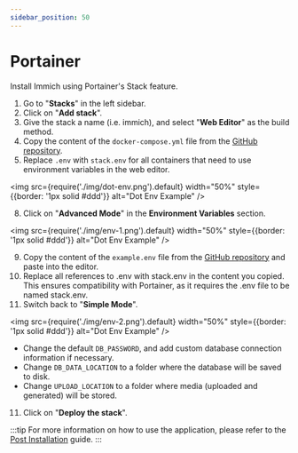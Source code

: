 ```yaml
---
sidebar_position: 50
---
```


# Portainer

Install Immich using Portainer's Stack feature.

1. Go to "**Stacks**" in the left sidebar.
2. Click on "**Add stack**".
3. Give the stack a name (i.e. immich), and select "**Web Editor**" as the build method.
4. Copy the content of the `docker-compose.yml` file from the [GitHub repository](https://github.com/immich-app/immich/releases/latest/download/docker-compose.yml).
5. Replace `.env` with `stack.env` for all containers that need to use environment variables in the web editor.

<img
src={require('./img/dot-env.png').default}
width="50%"
style={{border: '1px solid #ddd'}}
alt="Dot Env Example"
/>

8. Click on "**Advanced Mode**" in the **Environment Variables** section.

<img
src={require('./img/env-1.png').default}
width="50%"
style={{border: '1px solid #ddd'}}
alt="Dot Env Example"
/>

9. Copy the content of the `example.env` file from the [GitHub repository](https://github.com/immich-app/immich/releases/latest/download/example.env) and paste into the editor.
10. Replace all references to .env with stack.env in the content you copied. This ensures compatibility with Portainer, as it requires the .env file to be named stack.env.
11. Switch back to "**Simple Mode**".

<img
src={require('./img/env-2.png').default}
width="50%"
style={{border: '1px solid #ddd'}}
alt="Dot Env Example"
/>

- Change the default `DB_PASSWORD`, and add custom database connection information if necessary.
- Change `DB_DATA_LOCATION` to a folder where the database will be saved to disk.
- Change `UPLOAD_LOCATION` to a folder where media (uploaded and generated) will be stored.

11. Click on "**Deploy the stack**".

:::tip
For more information on how to use the application, please refer to the [Post Installation](/docs/install/post-install.mdx) guide.
:::
